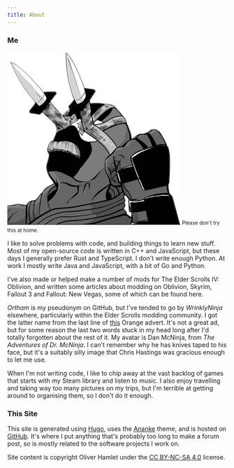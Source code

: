 ```yaml
---
title: About
---
```


### Me

<img class="portrait" alt="my avatar" src="images/me.png">
<small class="portrait">Please don't try this at home.</small>

I like to solve problems with code, and building things to learn new stuff. Most
of my open-source code is written in C++ and JavaScript, but these days I
generally prefer Rust and TypeScript. I don't write enough Python. At work I
mostly write Java and JavaScript, with a bit of Go and Python.

I've also made or helped make a number of mods for The Elder Scrolls IV:
Oblivion, and written some articles about modding on Oblivion, Skyrim, Fallout 3
and Fallout: New Vegas, some of which can be found here.

*Ortham* is my pseudonym on GitHub, but I've tended to go by *WrinklyNinja*
elsewhere, particularly within the Elder Scrolls modding community. I got the
latter name from the last line of
[this](https://www.youtube.com/watch?v=V2jDTufS5WY) Orange advert. It's not a
great ad, but for some reason the last two words stuck in my head long after I'd
totally forgotten about the rest of it. My avatar is Dan McNinja, from *The
Adventures of Dr. McNinja*. I can't remember why he has
knives taped to his face, but it's a suitably silly image that Chris Hastings
was gracious enough to let me use.

When I'm not writing code, I like to chip away at the vast backlog of games that
starts with my Steam library and listen to music. I also enjoy travelling and
taking way too many pictures on my trips, but I'm terrible at getting around to
organising them, so I don't do it enough.

### This Site

This site is generated using [Hugo](https://gohugo.io/), uses the
[Ananke](https://github.com/theNewDynamic/gohugo-theme-ananke) theme, and is
hosted on [GitHub](https://github.com/Ortham/Ortham.github.io). It's
where I put anything that's probably too long to make a forum post, so is mostly
related to the software projects I work on.

Site content is copyright Oliver Hamlet under the [CC BY-NC-SA 4.0](https://creativecommons.org/licenses/by-nc-sa/4.0/) license.
